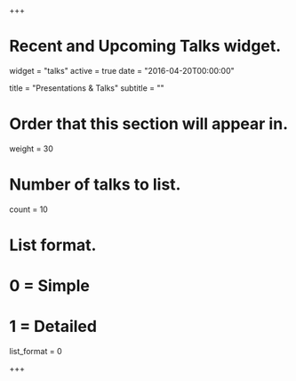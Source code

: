 +++
# Recent and Upcoming Talks widget.
widget = "talks"
active = true
date = "2016-04-20T00:00:00"

title = "Presentations & Talks"
subtitle = ""

# Order that this section will appear in.
weight = 30

# Number of talks to list.
count = 10

# List format.
#   0 = Simple
#   1 = Detailed
list_format = 0

+++

